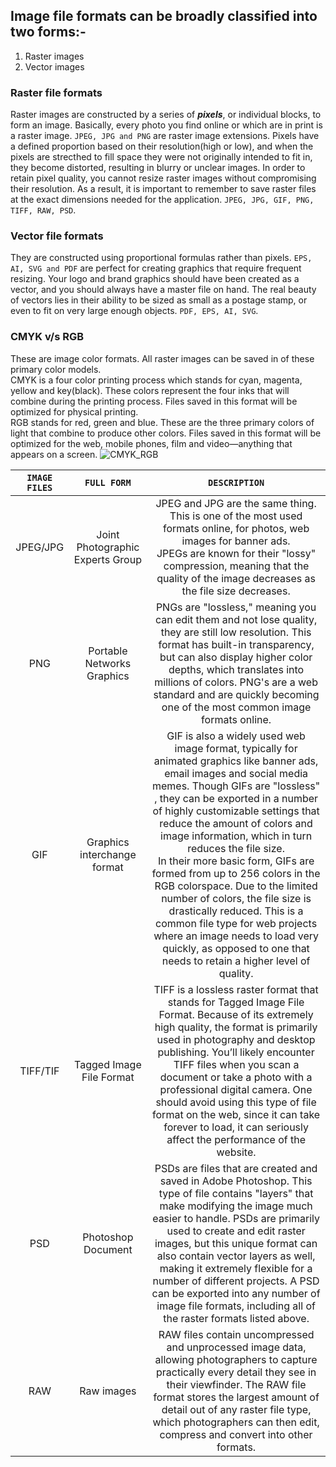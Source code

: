 ## Image file formats can be broadly classified into two forms:-
1) Raster images 
2) Vector images

### Raster file formats
Raster images are constructed by a series of ***pixels***, or individual blocks, to form an image. Basically, every photo you find online or which are in print is a raster image. `JPEG, JPG and PNG` are raster image extensions. 
Pixels have a defined proportion based on their resolution(high or low), and when the pixels are strecthed to fill space they were not originally intended to fit in, they become distorted, resulting in blurry or unclear images. In order to  retain pixel quality, you cannot resize raster images without compromising their resolution. As a result, it is important to remember to save raster files at the exact dimensions needed for the application. 
`JPEG, JPG, GIF, PNG, TIFF, RAW, PSD`.

### Vector file formats
They are constructed using proportional formulas rather than pixels. `EPS, AI, SVG and PDF` are perfect for creating graphics that require frequent resizing. Your logo and brand graphics should have been created as a vector, and you should always have a master file on hand. The real beauty of vectors lies in their ability to be sized as small as a postage stamp, or even to fit on very large enough objects. `PDF, EPS, AI, SVG`.

### CMYK v/s RGB
These are image color formats. All raster images can be saved in of these primary color models.   
CMYK is a four color printing process which stands for cyan, magenta, yellow and key(black). These colors represent the four inks that will combine during the printing process. Files saved in this format will be optimized for physical printing.   
RGB stands for red, green and blue. These are the three primary colors of light that combine to produce other colors. Files saved in this format will be optimized for the web, mobile phones, film and video—anything that appears on a screen. 
![CMYK_RGB](https://www.color-meanings.com/wp-content/uploads/2022/02/rgb-vs-cmyk-color-models-1024x562.png)   <br>

|`IMAGE FILES`|`FULL FORM`| `DESCRIPTION`|
|:----------------------:|:--------:|:-------:|
|JPEG/JPG| Joint Photographic Experts Group| JPEG and JPG are the same thing. This is one of the most used formats online, for photos, web images for banner ads. <br> JPEGs are known for their "lossy" compression, meaning that the quality of the image decreases as the file size decreases.|
|PNG| Portable Networks Graphics| PNGs are "lossless," meaning you can edit them and not lose quality, they are still low resolution. This format has built-in transparency, but can also display higher color depths, which translates into millions of colors. PNG's are a web standard and are quickly becoming one of the most common image formats online.|
|GIF| Graphics interchange format|GIF is also a widely used web image format, typically for animated graphics like banner ads, email images and social media memes. Though GIFs are "lossless" , they can be exported in a number of highly customizable settings that reduce the amount of colors and image information, which in turn reduces the file size. <br> In their more basic form, GIFs are formed from up to 256 colors in the RGB colorspace. Due to the limited number of colors, the file size is drastically reduced. This is a common file type for web projects where an image needs to load very quickly, as opposed to one that needs to retain a higher level of quality. |
|TIFF/TIF|Tagged Image File Format|TIFF is a lossless raster format that stands for Tagged Image File Format. Because of its extremely high quality, the format is primarily used in photography and desktop publishing. You’ll likely encounter TIFF files when you scan a document or take a photo with a professional digital camera. One should avoid using this type of file format on the web, since it can take forever to load, it can seriously affect the performance of the website.|
|PSD| Photoshop Document|PSDs are files that are created and saved in Adobe Photoshop.  This type of file contains "layers" that make modifying the image much easier to handle. PSDs are primarily used to create and edit raster images, but this unique format can also contain vector layers as well, making it extremely flexible for a number of different projects. A PSD can be exported into any number of image file formats, including all of the raster formats listed above.|
|RAW|Raw images|RAW files contain uncompressed and unprocessed image data, allowing photographers to capture practically every detail they see in their viewfinder. The RAW file format stores the largest amount of detail out of any raster file type, which photographers can then edit, compress and convert into other formats.|





